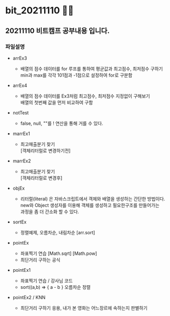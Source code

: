 # bit_20211110  :running::running:

## 20211110 비트캠프 공부내용 입니다.

### 파일설명

* arrEx3
  * 배열의 점수 데이터를 for 루프를 통하여 평균값과 최고점수, 최저점수 구하기</br>
    min과 max를 각각 101점과 -1점으로 설정하여 for로 구분함</br>

* arrEx4
  * 배열의 점수 데이터를 Ex3처럼 최고점수, 최저점수 지정없이 구해보기</br>
    배열의 첫번째 값을 먼저 비교하여 구함</br>

* notTest
  * false, null, ""를 ! 연산을 통해 거를 수 있다.</br>

* marrEx1
  * 최고매출분기 찾기</br>[객체리터럴로 변경하기전]</br>

* marrEx2
  * 최고매출분기 찾기</br>[객체리터럴로 변경후]</br>

* objEx
  * 리터럴(literal) 은 자바스크립트에서 객체와 배열을 생성하는 간단한 방법이다.</br>
    new와 Object 생성자를 이용해 객체를 생성하고 필요한구조를 만들어가는 </br>
    과정을 좀 더 간소화 할 수 있다.

* sortEx
  * 정렬예제, 오름차순, 내림차순 [arr.sort]

* pointEx
  * 좌표찍기 연습 [Math.sqrt] [Math.pow]
  * 최단거리 구하는 공식

* pointEx1
  * 좌표찍기 연습 / 강사님 코드
  * sort((a,b) => { a - b } 오름차순 정렬

* pointEx2 / KNN
  * 최단거리 구하기 응용, 내가 본 영화는 어느장르에 속하는지 판별하기
